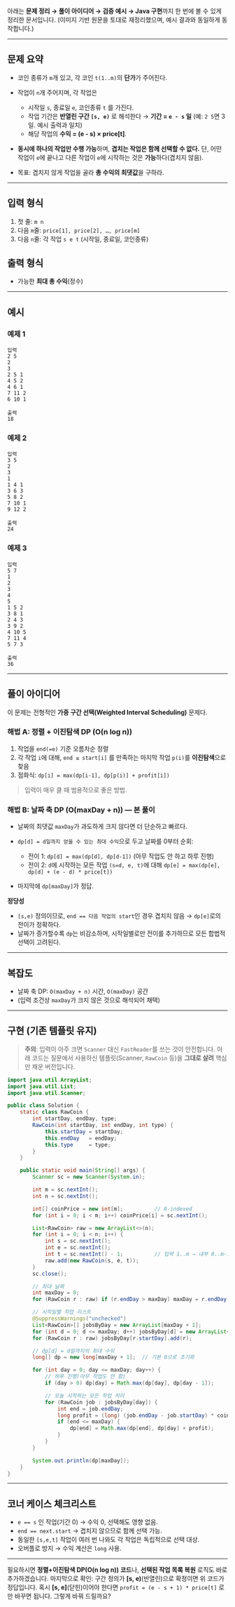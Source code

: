 아래는 **문제 정리 → 풀이 아이디어 → 검증 예시 → Java 구현**까지 한 번에 볼 수 있게 정리한 문서입니다.
(이미지 기반 원문을 토대로 재정리했으며, 예시 결과와 동일하게 동작합니다.)

---

## 문제 요약

* 코인 종류가 `m`개 있고, 각 코인 `t(1..m)`의 **단가**가 주어진다.
* 작업이 `n`개 주어지며, 각 작업은

    * 시작일 `s`, 종료일 `e`, 코인종류 `t` 를 가진다.
    * 작업 기간은 **반열린 구간 `[s, e)`** 로 해석한다 → **기간 = `e - s` 일**
      (예: `2 5`면 3일. 예시 출력과 일치)
    * 해당 작업의 **수익 = (e - s) × price\[t]**.
* **동시에 하나의 작업만 수행 가능**하며, **겹치는 작업은 함께 선택할 수 없다.**
  단, 어떤 작업이 `e`에 끝나고 다른 작업이 `e`에 시작하는 것은 **가능**하다(겹치지 않음).
* 목표: 겹치지 않게 작업을 골라 **총 수익의 최댓값**을 구하라.

---

## 입력 형식

1. 첫 줄: `m n`
2. 다음 `m`줄: `price[1], price[2], …, price[m]`
3. 다음 `n`줄: 각 작업 `s e t` (시작일, 종료일, 코인종류)

## 출력 형식

* 가능한 **최대 총 수익**(정수)

---

## 예시

### 예제 1

```
입력
2 5
2
3
2 5 1
4 5 2
4 6 1
7 11 2
6 10 1

출력
18
```

### 예제 2

```
입력
3 5
2
3
1
1 4 1
3 6 3 
5 8 2
7 10 1
9 12 2

출력
24
```

### 예제 3

```
입력
5 7
1
2
3
4
5
1 5 2
3 8 1
2 4 3
3 9 2
4 10 5
7 11 4
5 7 3

출력
36
```

---

## 풀이 아이디어

이 문제는 전형적인 **가중 구간 선택(Weighted Interval Scheduling)** 문제다.

### 해법 A: 정렬 + 이진탐색 DP (O(n log n))

1. 작업을 `end(=e)` 기준 오름차순 정렬
2. 각 작업 `i`에 대해, `end ≤ start[i]` 를 만족하는 마지막 작업 `p(i)`를 **이진탐색**으로 찾음
3. 점화식: `dp[i] = max(dp[i-1], dp[p(i)] + profit[i])`

> 입력이 매우 클 때 범용적으로 좋은 방법.

### 해법 B: **날짜 축 DP** (O(maxDay + n)) — 본 풀이

* 날짜의 최댓값 `maxDay`가 과도하게 크지 않다면 더 단순하고 빠르다.
* `dp[d] = d일까지 얻을 수 있는 최대 수익`으로 두고 날짜를 0부터 순회:

    * 전이 1: `dp[d] = max(dp[d], dp[d-1])` (아무 작업도 안 하고 하루 진행)
    * 전이 2: `d`에 시작하는 모든 작업 `(s=d, e, t)`에 대해
      `dp[e] = max(dp[e], dp[d] + (e - d) * price[t])`
* 마지막에 `dp[maxDay]`가 정답.

**정당성**

* `[s,e)` 정의이므로, `end == 다음 작업의 start`인 경우 겹치지 않음 → `dp[e]`로의 전이가 정확하다.
* 날짜가 증가할수록 `dp`는 비감소하며, 시작일별로만 전이를 추가하므로 모든 합법적 선택이 고려된다.

---

## 복잡도

* 날짜 축 DP: `O(maxDay + n)` 시간, `O(maxDay)` 공간
* (입력 조건상 `maxDay`가 크지 않은 것으로 해석되어 채택)

---

## 구현 (기존 템플릿 유지)

> **주의**: 입력이 아주 크면 `Scanner` 대신 `FastReader`를 쓰는 것이 안전합니다.
> 아래 코드는 질문에서 사용하신 템플릿(Scanner, `RawCoin` 등)을 **그대로 살려** 핵심만 채운 버전입니다.

```java
import java.util.ArrayList;
import java.util.List;
import java.util.Scanner;

public class Solution {
    static class RawCoin {
        int startDay, endDay, type;
        RawCoin(int startDay, int endDay, int type) {
            this.startDay = startDay;
            this.endDay   = endDay;
            this.type     = type;
        }
    }

    public static void main(String[] args) {
        Scanner sc = new Scanner(System.in);

        int m = sc.nextInt();
        int n = sc.nextInt();

        int[] coinPrice = new int[m];          // 0-indexed
        for (int i = 0; i < m; i++) coinPrice[i] = sc.nextInt();

        List<RawCoin> raw = new ArrayList<>(n);
        for (int i = 0; i < n; i++) {
            int s = sc.nextInt();
            int e = sc.nextInt();
            int t = sc.nextInt() - 1;          // 입력 1..m → 내부 0..m-1
            raw.add(new RawCoin(s, e, t));
        }
        sc.close();

        // 최대 날짜
        int maxDay = 0;
        for (RawCoin r : raw) if (r.endDay > maxDay) maxDay = r.endDay;

        // 시작일별 작업 리스트
        @SuppressWarnings("unchecked")
        List<RawCoin>[] jobsByDay = new ArrayList[maxDay + 1];
        for (int d = 0; d <= maxDay; d++) jobsByDay[d] = new ArrayList<>();
        for (RawCoin r : raw) jobsByDay[r.startDay].add(r);

        // dp[d] = d일까지의 최대 수익
        long[] dp = new long[maxDay + 1];  // 기본 0으로 초기화

        for (int day = 0; day <= maxDay; day++) {
            // 하루 진행(아무 작업도 안 함)
            if (day > 0) dp[day] = Math.max(dp[day], dp[day - 1]);

            // 오늘 시작하는 모든 작업 처리
            for (RawCoin job : jobsByDay[day]) {
                int end = job.endDay;
                long profit = (long) (job.endDay - job.startDay) * coinPrice[job.type]; // [s,e)
                if (end <= maxDay) {
                    dp[end] = Math.max(dp[end], dp[day] + profit);
                }
            }
        }

        System.out.println(dp[maxDay]);
    }
}
```

---

## 코너 케이스 체크리스트

* `e == s` 인 작업(기간 0) → 수익 0, 선택해도 영향 없음.
* `end == next.start` → 겹치지 않으므로 함께 선택 가능.
* 동일한 `[s,e,t]` 작업이 여러 번 나와도 각 작업은 독립적으로 선택 대상.
* 오버플로 방지 → 수익 계산은 `long` 사용.

---

필요하시면 **정렬+이진탐색 DP(O(n log n)) 코드**나, **선택된 작업 목록 복원** 로직도 바로 추가하겠습니다.
마지막으로 확인: 구간 정의가 **\[s, e)**(반열린)으로 확정이면 위 코드가 정답입니다. 혹시 **\[s, e]**(닫힌)이어야 한다면 `profit = (e - s + 1) * price[t]` 로만 바꾸면 됩니다. 그렇게 바꿔 드릴까요?
